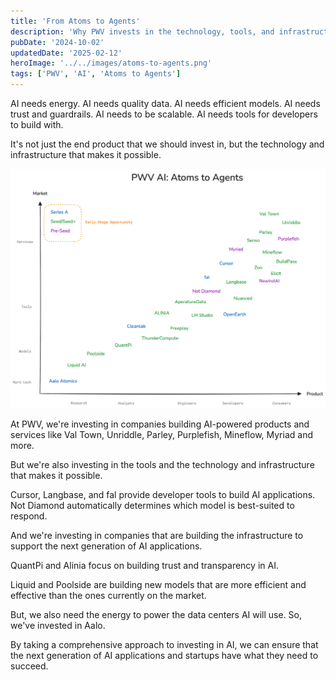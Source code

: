 ```yaml
---
title: 'From Atoms to Agents'
description: 'Why PWV invests in the technology, tools, and infrastructure that makes AI possible'
pubDate: '2024-10-02'
updatedDate: '2025-02-12'
heroImage: '../../images/atoms-to-agents.png'
tags: ['PWV', 'AI', 'Atoms to Agents']
---
```


AI needs energy. AI needs quality data. AI needs efficient models. AI needs trust and guardrails. AI needs to be scalable. AI needs tools for developers to build with.

It's not just the end product that we should invest in, but the technology and infrastructure that makes it possible.

![PWV | AI | Atoms to Agents](../../images/pwv-ai-atoms-to-agents.png)

At PWV, we're investing in companies building AI-powered products and services like Val Town, Unriddle, Parley, Purplefish, Mineflow, Myriad and more.

But we're also investing in the tools and the technology and infrastructure that makes it possible.

Cursor, Langbase, and fal provide developer tools to build AI applications. Not Diamond automatically determines which model is best-suited to respond.

And we're investing in companies that are building the infrastructure to support the next generation of AI applications.

QuantPi and Alinia focus on building trust and transparency in AI.

Liquid and Poolside are building new models that are more efficient and effective than the ones currently on the market.

But, we also need the energy to power the data centers AI will use. So, we've invested in Aalo.

By taking a comprehensive approach to investing in AI, we can ensure that the next generation of AI applications and startups have what they need to succeed.
